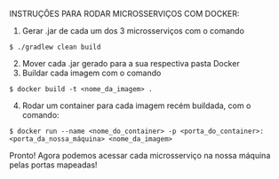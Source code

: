 INSTRUÇÕES PARA RODAR MICROSSERVIÇOS COM DOCKER:
  1. Gerar .jar de cada um dos 3 microsserviços com o comando
  
    $ ./gradlew clean build
  2. Mover cada .jar gerado para a sua respectiva pasta Docker
  3. Buildar cada imagem com o comando
  
    $ docker build -t <nome_da_imagem> .
  4. Rodar um container para cada imagem recém buildada, com o comando:
  
    $ docker run --name <nome_do_container> -p <porta_do_container>:<porta_da_nossa_máquina> <nome_da_imagem>
Pronto! Agora podemos acessar cada microsserviço na nossa máquina pelas portas mapeadas!
